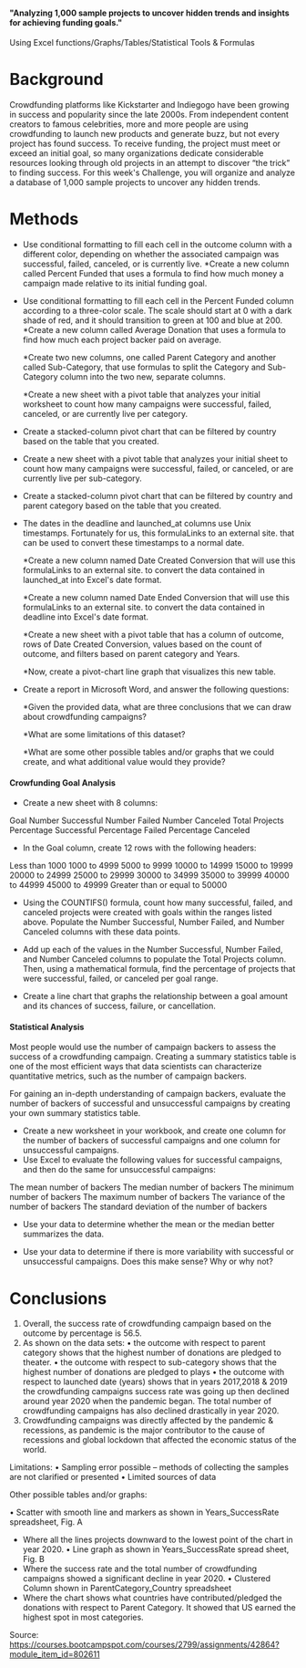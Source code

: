 #### "Analyzing 1,000 sample projects to uncover hidden trends and insights for achieving funding goals."
Using Excel functions/Graphs/Tables/Statistical Tools &amp; Formulas

# Background
Crowdfunding platforms like Kickstarter and Indiegogo have been growing in success and popularity since the late 2000s. From independent content creators to famous celebrities, more and more people are using crowdfunding to launch new products and generate buzz, but not every project has found success.
To receive funding, the project must meet or exceed an initial goal, so many organizations dedicate considerable resources looking through old projects in an attempt to discover “the trick” to finding success. For this week's Challenge, you will organize and analyze a database of 1,000 sample projects to uncover any hidden trends.

# Methods
- Use conditional formatting to fill each cell in the outcome column with a different color, depending on whether the associated campaign was successful, failed, canceled, or is currently live.
  *Create a new column called Percent Funded that uses a formula to find how much money a campaign made relative to its initial funding goal.

- Use conditional formatting to fill each cell in the Percent Funded column according to a three-color scale. The scale should start at 0 with a dark shade of red, and it should transition to green at 100 and blue at 200.
  *Create a new column called Average Donation that uses a formula to find how much each project backer paid on average.

  *Create two new columns, one called Parent Category and another called Sub-Category, that use formulas to split the Category and Sub-Category column into the two new,     separate columns.

  *Create a new sheet with a pivot table that analyzes your initial worksheet to count how many campaigns were successful, failed, canceled, or are currently live per category.

- Create a stacked-column pivot chart that can be filtered by country based on the table that you created.
  
- Create a new sheet with a pivot table that analyzes your initial sheet to count how many campaigns were successful, failed, or canceled, or are currently live per sub-category.

- Create a stacked-column pivot chart that can be filtered by country and parent category based on the table that you created.

- The dates in the deadline and launched_at columns use Unix timestamps. Fortunately for us, this formulaLinks to an external site. that can be used to convert these timestamps to a normal date.

  *Create a new column named Date Created Conversion that will use this formulaLinks to an external site. to convert the data contained in launched_at into Excel's date format.

  *Create a new column named Date Ended Conversion that will use this formulaLinks to an external site. to convert the data contained in deadline into Excel's date format.

  *Create a new sheet with a pivot table that has a column of outcome, rows of Date Created Conversion, values based on the count of outcome, and filters based on parent category and Years.

  *Now, create a pivot-chart line graph that visualizes this new table.

- Create a report in Microsoft Word, and answer the following questions:

  *Given the provided data, what are three conclusions that we can draw about crowdfunding campaigns?

  *What are some limitations of this dataset?

  *What are some other possible tables and/or graphs that we could create, and what additional value would they provide?

#### Crowfunding Goal Analysis
- Create a new sheet with 8 columns:

Goal
Number Successful
Number Failed
Number Canceled
Total Projects
Percentage Successful
Percentage Failed
Percentage Canceled

- In the Goal column, create 12 rows with the following headers:

Less than 1000
1000 to 4999
5000 to 9999
10000 to 14999
15000 to 19999
20000 to 24999
25000 to 29999
30000 to 34999
35000 to 39999
40000 to 44999
45000 to 49999
Greater than or equal to 50000


- Using the COUNTIFS() formula, count how many successful, failed, and canceled projects were created with goals within the ranges listed above. Populate the Number Successful, Number Failed, and Number Canceled columns with these data points.

- Add up each of the values in the Number Successful, Number Failed, and Number Canceled columns to populate the Total Projects column. Then, using a mathematical formula, find the percentage of projects that were successful, failed, or canceled per goal range.

- Create a line chart that graphs the relationship between a goal amount and its chances of success, failure, or cancellation.

#### Statistical Analysis
Most people would use the number of campaign backers to assess the success of a crowdfunding campaign. Creating a summary statistics table is one of the most efficient ways that data scientists can characterize quantitative metrics, such as the number of campaign backers.

For gaining an in-depth understanding of campaign backers, evaluate the number of backers of successful and unsuccessful campaigns by creating your own summary statistics table.

- Create a new worksheet in your workbook, and create one column for the number of backers of successful campaigns and one column for unsuccessful campaigns.
- Use Excel to evaluate the following values for successful campaigns, and then do the same for unsuccessful campaigns:

The mean number of backers
The median number of backers
The minimum number of backers
The maximum number of backers
The variance of the number of backers
The standard deviation of the number of backers

- Use your data to determine whether the mean or the median better summarizes the data.

- Use your data to determine if there is more variability with successful or unsuccessful campaigns. Does this make sense? Why or why not?

# Conclusions

1.	Overall, the success rate of crowdfunding campaign based on the outcome by percentage is 56.5. 
2.	As shown on the data sets:
•	the outcome with respect to parent category shows that the highest number of donations are pledged to theater.
•	the outcome with respect to sub-category shows that the highest number of donations are pledged to plays
•	the outcome with respect to launched date (years) shows that in years 2017,2018 & 2019 the crowdfunding campaigns success rate was going up then declined around year 2020 when the pandemic began. The total number of crowdfunding campaigns has also declined drastically in year 2020.
3.	Crowdfunding campaigns was directly affected by the pandemic & recessions, as pandemic is the major contributor to the cause of recessions and global lockdown that affected the economic status of the world.

Limitations:
•	Sampling error possible – methods of collecting the samples are not clarified or presented
•	Limited sources of data

Other possible tables and/or graphs:

•	Scatter with smooth line and markers as shown in Years_SuccessRate spreadsheet, Fig. A
-	Where all the lines projects downward to the lowest point of the chart in year 2020.
•	Line graph as shown in Years_SuccessRate spread sheet, Fig. B
-	Where the success rate and the total number of crowdfunding campaigns showed a significant decline in year 2020.
•	Clustered Column shown in ParentCategory_Country spreadsheet
-	Where the chart shows what countries have contributed/pledged the donations with respect to Parent Category. It showed that US earned the highest spot in most categories.



















Source:
https://courses.bootcampspot.com/courses/2799/assignments/42864?module_item_id=802611

